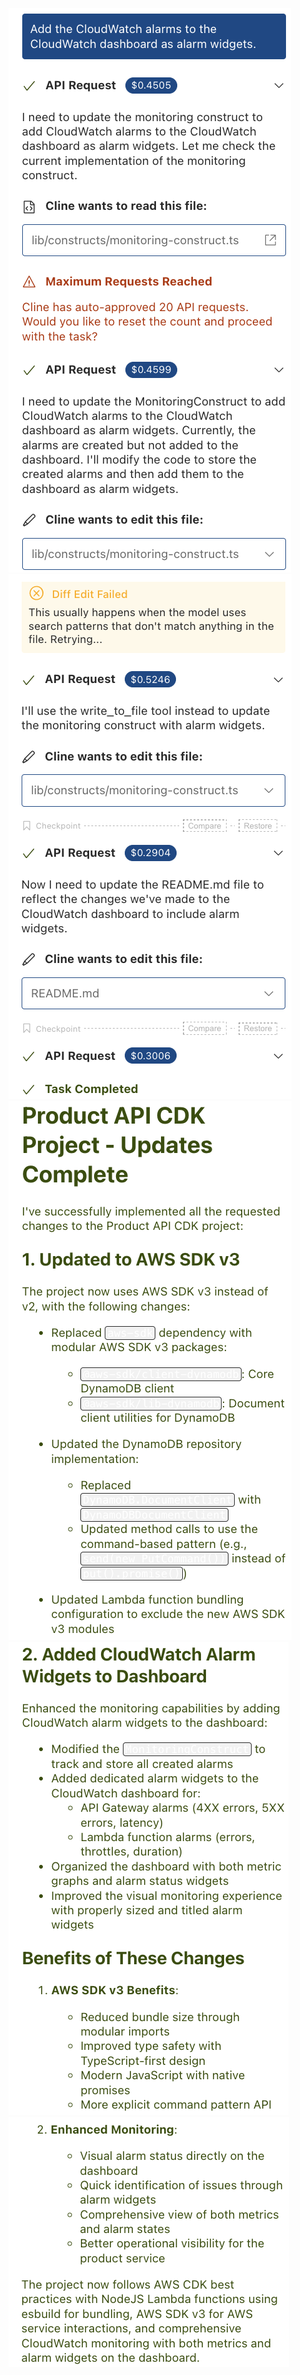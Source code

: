 <img src="./images-4/Screenshot 2025-03-04 at 10.43.18.png"/><br/>
<img src="./images-4/Screenshot 2025-03-04 at 10.43.35.png"/><br/>
<img src="./images-4/Screenshot 2025-03-04 at 10.43.49.png"/><br/>
<img src="./images-4/Screenshot 2025-03-04 at 10.44.02.png"/><br/>
<img src="./images-4/Screenshot 2025-03-04 at 10.44.13.png"/><br/>
